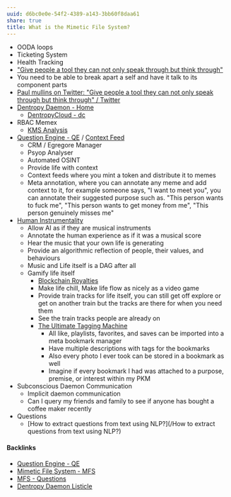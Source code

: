 ```yaml
---
uuid: d6bc0e0e-54f2-4389-a143-3bb60f8daa61
share: true
title: What is the Mimetic File System?
---
```

* OODA loops
* Ticketing System
* Health Tracking
* ["Give people a tool they can not only speak through but think through"](https://twitter.com/PaulWMullins/status/1632183202813992960)
* You need to be able to break apart a self and have it talk to its component parts
* [Paul mullins on Twitter: "Give people a tool they can not only speak through but think through" / Twitter](https://twitter.com/PaulWMullins/status/1632183202813992960)
* [Dentropy Daemon - Home](/488cb22c-91d3-4d1e-bd47-b1588e3fb899)
	* [DentropyCloud - dc](/53b4819a-70af-4a7d-be7f-c79d3b1fa40a)
* RBAC Memex
	* [KMS Analysis](/ea7bef36-42df-455b-8fb6-c8bdb458b6e5)
* [Question Engine - QE](/cc5cc49d-f554-4f29-b31a-b8789688e6a3) / [Context Feed](/645edce8-3a74-423c-a889-6fec0c1beaa9)
	* CRM / Egregore Manager
	* Psyop Analyser
	* Automated OSINT
	* Provide life with context
	* Context feeds where you mint a token and distribute it to memes
	* Meta annotation, where you can annotate any meme and add context to it, for example someone says, "I want to meet you", you can annotate their suggested purpose such as. "This person wants to fuck me", "This person wants to get money from me", "This person genuinely misses me"
* [Human Instrumentality](/90d2da70-b13d-49c9-adba-5eedf3ec08f9)
	* Allow AI as if they are musical instruments
	* Annotate the human experience as if it was a musical score
	* Hear the music that your own life is generating
	* Provide an algorithmic reflection of people, their values, and behaviours
	* Music and Life itself is a DAG after all
	* Gamify life itself
		* [Blockchain Royalties](/04ffe6b4-1ff0-41b0-82f3-6c0d1a742268)
		* Make life chill, Make life flow as nicely as a video game
		* Provide train tracks for life itself, you can still get off explore or get on another train but the tracks are there for when you need them
		* See the train tracks people are already on
		* [The Ultimate Tagging Machine](/163c0664-6ffd-4777-9dca-ece7754d44c0)
			* All like, playlists, favorites, and saves can be imported into a meta bookmark manager
			* Have multiple descriptions with tags for the bookmarks
			* Also every photo I ever took can be stored in a bookmark as well
			* Imagine if every bookmark I had was attached to a purpose, premise, or interest within my PKM
* Subconscious Daemon Communication
	* Implicit daemon communication
	* Can I query my friends and family to see if anyone has bought a coffee maker recently
* Questions
	* [How to extract questions from text using NLP?](/How to extract questions from text using NLP?)


#### Backlinks

* [Question Engine - QE](/cc5cc49d-f554-4f29-b31a-b8789688e6a3)
* [Mimetic File System - MFS](/174ec832-c137-4d44-b581-3e552e0c047e)
* [MFS - Questions](/3aea3735-f4db-4e42-be73-909c55bcf060)
* [Dentropy Daemon Listicle](/15c66694-3dc9-4115-afb8-887a6e52ffea)